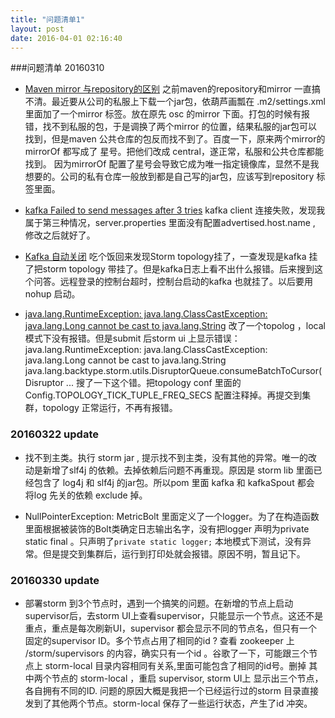 ```yaml
---
title: "问题清单1" 
layout: post
date: 2016-04-01 02:16:40
---
```


###问题清单 20160310

- [Maven mirror 与repository的区别](http://my.oschina.net/sunchp/blog/100634) 之前maven的repository和mirror 一直搞不清。最近要从公司的私服上下载一个jar包，依葫芦画瓢在 .m2/settings.xml 里面加了一个mirror 标签。放在原先 osc 的mirror 下面。打包的时候有报错，找不到私服的包，于是调换了两个mirror 的位置，结果私服的jar包可以找到，但是maven 公共仓库的包反而找不到了。百度一下，原来两个mirror的 mirrorOf 都写成了 星号。把他们改成 central，遂正常，私服和公共仓库都能找到。 因为mirrorOf 配置了星号会导致它成为唯一指定镜像库，显然不是我想要的。公司的私有仓库一般放到都是自己写的jar包，应该写到repository 标签里面。
- [kafka Failed to send messages after 3 tries](http://blog.csdn.net/zxcvg/article/details/18218483)  kafka client 连接失败，发现我属于第三种情况，server.properties 里面没有配置advertised.host.name , 修改之后就好了。
- [Kafka 自动关闭](https://segmentfault.com/q/1010000004292925)  吃个饭回来发现Storm topology挂了，一查发现是kafka 挂了把storm topology 带挂了。但是kafka日志上看不出什么报错。后来搜到这个问答。远程登录的控制台超时，控制台启动的kafka 也就挂了。以后要用nohup 启动。

- [java.lang.RuntimeException: java.lang.ClassCastException: java.lang.Long cannot be cast to java.lang.String](http://stackoverflow.com/questions/31139119/java-lang-runtimeexception-java-lang-classcastexception-java-lang-long-cannot) 改了一个topolog ，local模式下没有报错。但是submit 后storm ui 上显示错误：java.lang.RuntimeException: java.lang.ClassCastException: java.lang.Long cannot be cast to java.lang.String java.lang.backtype.storm.utils.DisruptorQueue.consumeBatchToCursor(Disruptor ... 搜了一下这个错。把topology conf 里面的Config.TOPOLOGY_TICK_TUPLE_FREQ_SECS 配置注释掉。再提交到集群，topology 正常运行，不再有报错。

### 20160322 update
- 找不到主类。执行 storm jar , 提示找不到主类，没有其他的异常。唯一的改动是新增了slf4j 的依赖。去掉依赖后问题不再重现。原因是 storm lib 里面已经包含了 log4j 和 slf4j 的jar包。所以pom 里面 kafka 和 kafkaSpout 都会 将log 先关的依赖 exclude 掉。

- NullPointerException: MetricBolt 里面定义了一个logger。为了在构造函数里面根据被装饰的Bolt类确定日志输出名字，没有把logger 声明为private static final 。只声明了`private static logger;` 本地模式下测试，没有异常。但是提交到集群后，运行到打印处就会报错。原因不明，暂且记下。

### 20160330 update
- 部署storm 到3个节点时，遇到一个搞笑的问题。在新增的节点上启动supervisor后，去storm UI上查看supervisor，只能显示一个节点。这还不是重点，重点是每次刷新UI，supervisor 都会显示不同的节点名，但只有一个固定的supervisor ID。多个节点占用了相同的id ? 查看 zookeeper 上 /storm/supervisors 的内容，确实只有一个id 。谷歌了一下，可能跟三个节点上 storm-local 目录内容相同有关系,里面可能包含了相同的id号。删掉 其中两个节点的 storm-local ，重启 supervisor, storm UI上 显示出三个节点，各自拥有不同的ID. 
问题的原因大概是我把一个已经运行过的storm 目录直接发到了其他两个节点。storm-local  保存了一些运行状态，产生了id 冲突。

